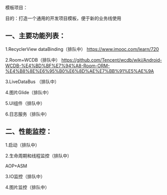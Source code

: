 模板项目：

目的：打造一个通用的开发项目模板，便于新的业务线使用

  

## 一、主要功能列表：

1.RecyclerView dataBinding（排队中）
  https://www.imooc.com/learn/720

2.Room+WCDB（排队中）
  https://github.com/Tencent/wcdb/wiki/Android-WCDB-%E4%BD%BF%E7%94%A8-Room-ORM-%E4%B8%8E%E6%95%B0%E6%8D%AE%E7%BB%91%E5%AE%9A

3.LiveDataBus （排队中）



4.图片Glide（排队中）



5.UI组件（排队中）



6.日志服务（排队中）



## 二、性能监控：

1.启动（排队中）

2.生命周期和线程监控（排队中）

   AOP+ASM

3.IO监控（排队中）

4.图片监控（排队中）

